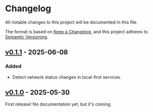 # Changelog

All notable changes to this project will be documented in this file.

The format is based on [Keep a Changelog](https://keepachangelog.com/en/1.0.0/), and this project adheres to [Semantic Versioning](https://semver.org/spec/v2.0.0.html).

## [v0.1.1](https://github.com/NoelDeMartin/aerogel/releases/tag/v0.1.1) - 2025-06-08

### Added

- Detect network status changes in local-first services.

## [v0.1.0](https://github.com/NoelDeMartin/aerogel/releases/tag/v0.1.0) - 2025-05-30

First release! No documentation yet, but _it's coming_.
